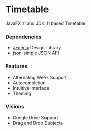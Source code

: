 # Timetable
JavaFX 11 and JDK 11 based Timetable

### Dependencies
- [JFoenix](https://github.com/jfoenixadmin/JFoenix) Design Library
- [json-simple](https://github.com/fangyidong/json-simple) JSON API

### Features
- Alternating Week Support
- Autocompletion
- Intuitive Interface
- Theming

### Visions
- Google Drive Support
- Drag and Drop Subjects
